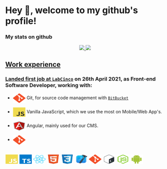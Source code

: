 # Hey 👋, welcome to my github's profile!

### My stats on github
<div align="center">
  <a href="https://github.com/matt-ferraz">
  <img src="https://github-readme-stats.vercel.app/api?username=matt-ferraz&show_icons=true&theme=dark&include_all_commits=true&count_private=true"/>
  <img height="195em" src="https://github-readme-stats.vercel.app/api/top-langs/?username=matt-ferraz&layout=compact&langs_count=7&theme=dark"/>
</div>
  
## Work experience
  
### Landed first job at [`LabCinco`](https://labcinco.com/) on 26th April 2021, as Front-end Software Developer, working with:


- <img align="center" alt="git" height="30" width="40" src="https://raw.githubusercontent.com/devicons/devicon/master/icons/git/git-original.svg"> Git, for source code management with [`BitBucket`](https://bitbucket.org/product/guides) 
  
- <img align="center" alt="js" height="30" width="40" src="https://raw.githubusercontent.com/devicons/devicon/master/icons/javascript/javascript-original.svg"> Vanilla JavaScript, which we use the most on Mobile/Web App's.
  
- <img align="center" alt="angular" height="30" width="40" src="https://raw.githubusercontent.com/devicons/devicon/master/icons/angularjs/angularjs-original.svg"> Angular, mainly used for our CMS.

- <img align="center" alt="git" height="30" width="40" src="https://raw.githubusercontent.com/devicons/devicon/master/icons/git/git-original.svg">
  
<div style="display: inline_block"><br>
  <img align="center" alt="Mat-Js" height="30" width="40" src="https://raw.githubusercontent.com/devicons/devicon/master/icons/javascript/javascript-plain.svg">
  <img align="center" alt="Mat-Ts" height="30" width="40" src="https://raw.githubusercontent.com/devicons/devicon/master/icons/typescript/typescript-plain.svg">
  <img align="center" alt="Mat-React" height="30" width="40" src="https://raw.githubusercontent.com/devicons/devicon/master/icons/react/react-original.svg">
  <img align="center" alt="Mat-HTML" height="30" width="40" src="https://raw.githubusercontent.com/devicons/devicon/master/icons/html5/html5-original.svg">
  <img align="center" alt="Mat-CSS" height="30" width="40" src="https://raw.githubusercontent.com/devicons/devicon/master/icons/css3/css3-original.svg">
  <img align="center" alt="Mat-xcode" height="30" width="40" src="https://raw.githubusercontent.com/devicons/devicon/master/icons/xcode/xcode-original.svg">
  <img align="center" alt="Mat-git" height="30" width="40" src="https://raw.githubusercontent.com/devicons/devicon/master/icons/git/git-original.svg">
  <img align="center" alt="Mat-bash" height="30" width="40" src="https://raw.githubusercontent.com/devicons/devicon/master/icons/bash/bash-original.svg">
  <img align="center" alt="Mat-node" height="30" width="40" src="https://raw.githubusercontent.com/devicons/devicon/master/icons/nodejs/nodejs-original.svg">
  <img align="center" alt="Mat-git" height="30" width="40" src="https://raw.githubusercontent.com/devicons/devicon/master/icons/android/android-original.svg">
  <!-- <img align="right" alt="Mat-pic" height="150" style="border-radius:50px;" src="?width=676&height=676"> -->
</div>
